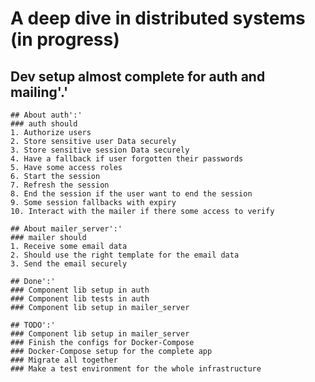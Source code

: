# A deep dive in distributed systems (in progress)

## Dev setup almost complete for auth and mailing'.'

    ## About auth':'
    ### auth should
    1. Authorize users
    2. Store sensitive user Data securely
    3. Store sensitive session Data securely
    4. Have a fallback if user forgotten their passwords
    5. Have some access roles
    6. Start the session
    7. Refresh the session
    8. End the session if the user want to end the session
    9. Some session fallbacks with expiry
    10. Interact with the mailer if there some access to verify

    ## About mailer_server':'
    ### mailer should 
    1. Receive some email data
    2. Should use the right template for the email data
    3. Send the email securely

    ## Done':'
    ### Component lib setup in auth
    ### Component lib tests in auth
    ### Component lib setup in mailer_server

    ## TODO':'
    ### Component lib setup in mailer_server
    ### Finish the configs for Docker-Compose
    ### Docker-Compose setup for the complete app
    ### Migrate all together
    ### Make a test environment for the whole infrastructure 
